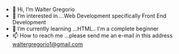 - 👋 Hi, I’m Walter Gregorio
- 👀 I’m interested in ...Web Development specifically Front End Development
- 🌱 I’m currently learning ...HTML.. I'm a complete beginner
- 📫 How to reach me ...please send me an e-mail in this address waltergregorio1@gmail.com

<!---
Walts12/Walts12 is a ✨ special ✨ repository because its `README.md` (this file) appears on your GitHub profile.
You can click the Preview link to take a look at your changes.
--->

